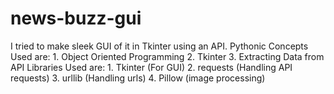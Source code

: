 # news-buzz-gui
I tried to make sleek GUI of it in Tkinter using an API.    Pythonic Concepts Used are:  1. Object Oriented Programming  2. Tkinter  3. Extracting Data from API    Libraries Used are:  1. Tkinter (For GUI)  2. requests (Handling API requests)  3. urllib (Handling urls)  4. Pillow (image processing)     

